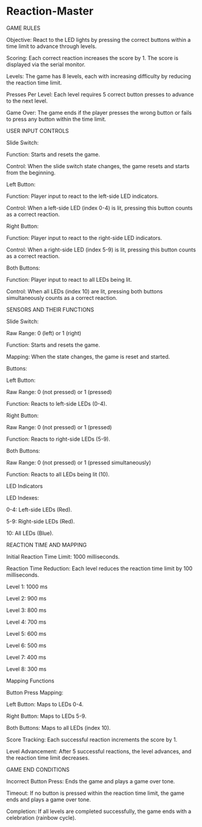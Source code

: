 # Reaction-Master

GAME RULES 

Objective: React to the LED lights by pressing the correct buttons within a time limit to advance through levels. 

Scoring: Each correct reaction increases the score by 1. The score is displayed via the serial monitor. 

Levels: The game has 8 levels, each with increasing difficulty by reducing the reaction time limit. 

Presses Per Level: Each level requires 5 correct button presses to advance to the next level. 

Game Over: The game ends if the player presses the wrong button or fails to press any button within the time limit. 


USER INPUT CONTROLS 

Slide Switch: 

Function: Starts and resets the game. 

Control: When the slide switch state changes, the game resets and starts from the beginning. 

Left Button: 

Function: Player input to react to the left-side LED indicators. 

Control: When a left-side LED (index 0-4) is lit, pressing this button counts as a correct reaction. 

Right Button: 

Function: Player input to react to the right-side LED indicators. 

Control: When a right-side LED (index 5-9) is lit, pressing this button counts as a correct reaction. 

Both Buttons: 

Function: Player input to react to all LEDs being lit. 

Control: When all LEDs (index 10) are lit, pressing both buttons simultaneously counts as a correct reaction. 


SENSORS AND THEIR FUNCTIONS

Slide Switch: 

Raw Range: 0 (left) or 1 (right) 

Function: Starts and resets the game. 

Mapping: When the state changes, the game is reset and started. 

Buttons: 

Left Button: 

Raw Range: 0 (not pressed) or 1 (pressed) 

Function: Reacts to left-side LEDs (0-4). 

Right Button: 

Raw Range: 0 (not pressed) or 1 (pressed) 

Function: Reacts to right-side LEDs (5-9). 

Both Buttons: 

Raw Range: 0 (not pressed) or 1 (pressed simultaneously) 

Function: Reacts to all LEDs being lit (10). 

LED Indicators 

LED Indexes: 

0-4: Left-side LEDs (Red). 

5-9: Right-side LEDs (Red). 

10: All LEDs (Blue). 

REACTION TIME AND MAPPING

Initial Reaction Time Limit: 1000 milliseconds. 

Reaction Time Reduction: Each level reduces the reaction time limit by 100 milliseconds. 

Level 1: 1000 ms 

Level 2: 900 ms 

Level 3: 800 ms 

Level 4: 700 ms 

Level 5: 600 ms 

Level 6: 500 ms 

Level 7: 400 ms 

Level 8: 300 ms 

Mapping Functions 

Button Press Mapping: 

Left Button: Maps to LEDs 0-4. 

Right Button: Maps to LEDs 5-9. 

Both Buttons: Maps to all LEDs (index 10). 

Score Tracking: Each successful reaction increments the score by 1. 

Level Advancement: After 5 successful reactions, the level advances, and the reaction time limit decreases. 


GAME END CONDITIONS

Incorrect Button Press: Ends the game and plays a game over tone. 

Timeout: If no button is pressed within the reaction time limit, the game ends and plays a game over tone. 

Completion: If all levels are completed successfully, the game ends with a celebration (rainbow cycle). 
